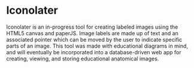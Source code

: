# Iconolater

Iconolater is an in-progress tool for creating labeled images using the HTML5 canvas and paperJS. Image labels are made up of text and an associated pointer which can be moved by the user to indicate specific parts of an image. This tool was made with educational diagrams in mind, and will eventually be incorporated into a database-driven web app for creating, viewing, and storing educational anatomical images. 
